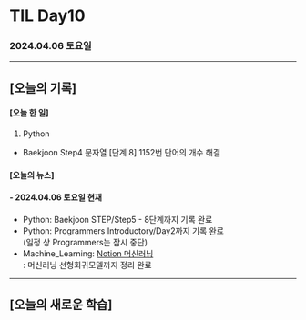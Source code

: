 # TIL Day10
### 2024.04.06 토요일

---

## [오늘의 기록]

#### [오늘 한 일]
1. Python
- Baekjoon Step4 문자열 [단계 8] 1152번 단어의 개수 해결

#### [오늘의 뉴스]

#### - 2024.04.06 토요일 현재
- Python: Baekjoon STEP/Step5 - 8단계까지 기록 완료
- Python: Programmers Introductory/Day2까지 기록 완료  
(일정 상 Programmers는 잠시 중단)
- Machine_Learning: [Notion 머신러닝](https://handsome-umbrella-c52.notion.site/a887c58b105a44d287c8f5d045e56f4e?pvs=4)  
: 머신러닝 선형회귀모델까지 정리 완료

---
## [오늘의 새로운 학습]